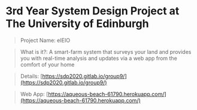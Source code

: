 # 3rd Year System Design Project at The University of Edinburgh

> Project Name: eIEIO

> What is it?: A smart-farm system that surveys your land and provides you with real-time analysis and updates via a web app from the comfort of your home

> Details: [https://sdp2020.gitlab.io/group9/](https://sdp2020.gitlab.io/group9/)

> Web App: [https://aqueous-beach-61790.herokuapp.com/](https://aqueous-beach-61790.herokuapp.com/)
